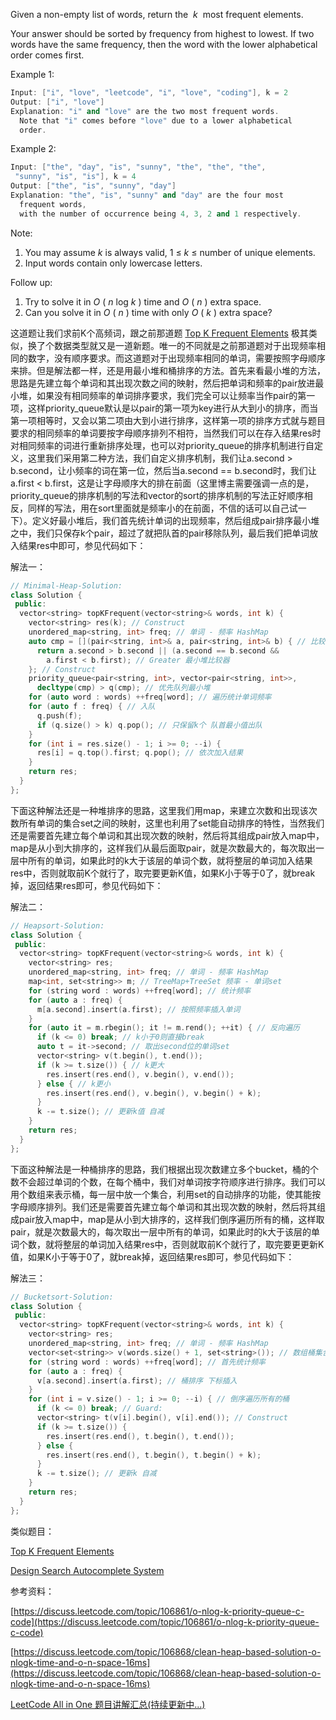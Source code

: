 Given a non-empty list of words, return the  _k_  most frequent elements.

Your answer should be sorted by frequency from highest to lowest. If two words have the same frequency, then the word with the lower alphabetical order comes first.

Example 1:

```cpp
Input: ["i", "love", "leetcode", "i", "love", "coding"], k = 2
Output: ["i", "love"]
Explanation: "i" and "love" are the two most frequent words.
  Note that "i" comes before "love" due to a lower alphabetical
  order.
```

Example 2:

```cpp
Input: ["the", "day", "is", "sunny", "the", "the", "the",
 "sunny", "is", "is"], k = 4
Output: ["the", "is", "sunny", "day"]
Explanation: "the", "is", "sunny" and "day" are the four most
  frequent words,
  with the number of occurrence being 4, 3, 2 and 1 respectively.
```

Note:

1. You may assume _k_ is always valid, 1 ≤ _k_ ≤ number of unique elements.
2. Input words contain only lowercase letters.

Follow up:

1. Try to solve it in _O_ ( _n_ log _k_ ) time and _O_ ( _n_ ) extra space.
2. Can you solve it in _O_ ( _n_ ) time with only _O_ ( _k_ ) extra space?

这道题让我们求前K个高频词，跟之前那道题 [Top K Frequent Elements](http://www.cnblogs.com/grandyang/p/5454125.html) 极其类似，换了个数据类型就又是一道新题。唯一的不同就是之前那道题对于出现频率相同的数字，没有顺序要求。而这道题对于出现频率相同的单词，需要按照字母顺序来排。但是解法都一样，还是用最小堆和桶排序的方法。首先来看最小堆的方法，思路是先建立每个单词和其出现次数之间的映射，然后把单词和频率的pair放进最小堆，如果没有相同频率的单词排序要求，我们完全可以让频率当作pair的第一项，这样priority_queue默认是以pair的第一项为key进行从大到小的排序，而当第一项相等时，又会以第二项由大到小进行排序，这样第一项的排序方式就与题目要求的相同频率的单词要按字母顺序排列不相符，当然我们可以在存入结果res时对相同频率的词进行重新排序处理，也可以对priority_queue的排序机制进行自定义，这里我们采用第二种方法，我们自定义排序机制，我们让a.second > b.second，让小频率的词在第一位，然后当a.second == b.second时，我们让a.first < b.first，这是让字母顺序大的排在前面（这里博主需要强调一点的是，priority_queue的排序机制的写法和vector的sort的排序机制的写法正好顺序相反，同样的写法，用在sort里面就是频率小的在前面，不信的话可以自己试一下）。定义好最小堆后，我们首先统计单词的出现频率，然后组成pair排序最小堆之中，我们只保存k个pair，超过了就把队首的pair移除队列，最后我们把单词放入结果res中即可，参见代码如下：

解法一：

```cpp
// Minimal-Heap-Solution:
class Solution {
 public:
  vector<string> topKFrequent(vector<string>& words, int k) {
    vector<string> res(k); // Construct
    unordered_map<string, int> freq; // 单词 - 频率 HashMap
    auto cmp = [](pair<string, int>& a, pair<string, int>& b) { // 比较器
      return a.second > b.second || (a.second == b.second &&
        a.first < b.first); // Greater 最小堆比较器
    }; // Construct
    priority_queue<pair<string, int>, vector<pair<string, int>>,
      decltype(cmp) > q(cmp); // 优先队列最小堆
    for (auto word : words) ++freq[word]; // 遍历统计单词频率
    for (auto f : freq) { // 入队
      q.push(f);
      if (q.size() > k) q.pop(); // 只保留k个 队首最小值出队
    }
    for (int i = res.size() - 1; i >= 0; --i) {
      res[i] = q.top().first; q.pop(); // 依次加入结果
    }
    return res;
  }
};
```

下面这种解法还是一种堆排序的思路，这里我们用map，来建立次数和出现该次数所有单词的集合set之间的映射，这里也利用了set能自动排序的特性，当然我们还是需要首先建立每个单词和其出现次数的映射，然后将其组成pair放入map中，map是从小到大排序的，这样我们从最后面取pair，就是次数最大的，每次取出一层中所有的单词，如果此时的k大于该层的单词个数，就将整层的单词加入结果res中，否则就取前K个就行了，取完要更新K值，如果K小于等于0了，就break掉，返回结果res即可，参见代码如下：

解法二：

```cpp
// Heapsort-Solution:
class Solution {
 public:
  vector<string> topKFrequent(vector<string>& words, int k) {
    vector<string> res;
    unordered_map<string, int> freq; // 单词 - 频率 HashMap
    map<int, set<string>> m; // TreeMap+TreeSet 频率 - 单词set
    for (string word : words) ++freq[word]; // 统计频率
    for (auto a : freq) {
      m[a.second].insert(a.first); // 按照频率插入单词
    }
    for (auto it = m.rbegin(); it != m.rend(); ++it) { // 反向遍历
      if (k <= 0) break; // k小于0则直接break
      auto t = it->second; // 取出second位的单词set
      vector<string> v(t.begin(), t.end());
      if (k >= t.size()) { // k更大
        res.insert(res.end(), v.begin(), v.end());
      } else { // k更小
        res.insert(res.end(), v.begin(), v.begin() + k);
      }
      k -= t.size(); // 更新k值 自减
    }
    return res;
  }
};
```

下面这种解法是一种桶排序的思路，我们根据出现次数建立多个bucket，桶的个数不会超过单词的个数，在每个桶中，我们对单词按字符顺序进行排序。我们可以用个数组来表示桶，每一层中放一个集合，利用set的自动排序的功能，使其能按字母顺序排列。我们还是需要首先建立每个单词和其出现次数的映射，然后将其组成pair放入map中，map是从小到大排序的，这样我们倒序遍历所有的桶，这样取pair，就是次数最大的，每次取出一层中所有的单词，如果此时的k大于该层的单词个数，就将整层的单词加入结果res中，否则就取前K个就行了，取完要更更新K值，如果K小于等于0了，就break掉，返回结果res即可，参见代码如下：

解法三：

```cpp
// Bucketsort-Solution:
class Solution {
 public:
  vector<string> topKFrequent(vector<string>& words, int k) {
    vector<string> res;
    unordered_map<string, int> freq; // 单词 - 频率 HashMap
    vector<set<string>> v(words.size() + 1, set<string>()); // 数组桶集合
    for (string word : words) ++freq[word]; // 首先统计频率
    for (auto a : freq) {
      v[a.second].insert(a.first); // 桶排序 下标插入
    }
    for (int i = v.size() - 1; i >= 0; --i) { // 倒序遍历所有的桶
      if (k <= 0) break; // Guard:
      vector<string> t(v[i].begin(), v[i].end()); // Construct
      if (k >= t.size()) {
        res.insert(res.end(), t.begin(), t.end());
      } else {
        res.insert(res.end(), t.begin(), t.begin() + k);
      }
      k -= t.size(); // 更新k 自减
    }
    return res;
  }
};
```

类似题目：

[Top K Frequent Elements](http://www.cnblogs.com/grandyang/p/5454125.html)

[Design Search Autocomplete System](http://www.cnblogs.com/grandyang/p/7897166.html)

参考资料：

[https://discuss.leetcode.com/topic/106861/o-nlog-k-priority-queue-c-code](https://discuss.leetcode.com/topic/106861/o-nlog-k-priority-queue-c-code)

[https://discuss.leetcode.com/topic/106868/clean-heap-based-solution-o-nlogk-time-and-o-n-space-16ms](https://discuss.leetcode.com/topic/106868/clean-heap-based-solution-o-nlogk-time-and-o-n-space-16ms)

[LeetCode All in One 题目讲解汇总(持续更新中...)](http://www.cnblogs.com/grandyang/p/4606334.html)